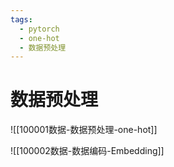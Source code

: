 ```yaml
---
tags:
  - pytorch
  - one-hot
  - 数据预处理
---
```

# 数据预处理



![[100001数据-数据预处理-one-hot]]

![[100002数据-数据编码-Embedding]]






